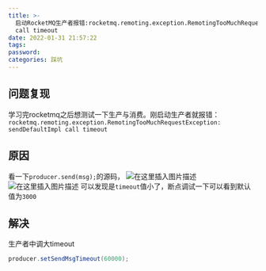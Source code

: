 ```yaml
---
title: >-
  启动RocketMQ生产者报错:rocketmq.remoting.exception.RemotingTooMuchRequestException:sendDefaultImpl
  call timeout
date: 2022-01-31 21:57:22
tags:
password:
categories: 踩坑
---
```


##  问题复现
学习完rocketmq之后想测试一下生产与消费。刚启动生产者就报错：
`rocketmq.remoting.exception.RemotingTooMuchRequestException: sendDefaultImpl call timeout`

## 原因
看一下`producer.send(msg);`的源码，
![在这里插入图片描述](https://img-blog.csdnimg.cn/787817687a00445a9f736ae50fbf74bd.png?x-oss-process=image/watermark,type_d3F5LXplbmhlaQ,shadow_50,text_Q1NETiBAZkZlZS1vcHM=,size_20,color_FFFFFF,t_70,g_se,x_16)
![在这里插入图片描述](https://img-blog.csdnimg.cn/959c85c577a144d7af08b32ae571d4c3.png?x-oss-process=image/watermark,type_d3F5LXplbmhlaQ,shadow_50,text_Q1NETiBAZkZlZS1vcHM=,size_20,color_FFFFFF,t_70,g_se,x_16)
可以发现是`timeout`值小了，断点调试一下可以看到默认值为`3000`

## 解决
生产者中调大timeout
```java
producer.setSendMsgTimeout(60000);
```